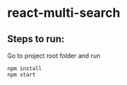 # react-multi-search

## Steps to run:
Go to project root folder and run
```
npm install
npm start
```
